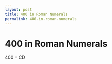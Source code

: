 ```yaml
---
layout: post
title: 400 in Roman Numerals
permalink: 400-in-roman-numerals
---
```


# 400 in Roman Numerals

400 = CD
